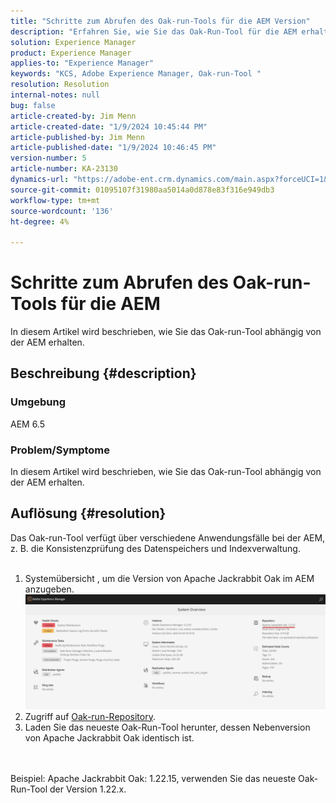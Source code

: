 ```yaml
---
title: "Schritte zum Abrufen des Oak-run-Tools für die AEM Version"
description: "Erfahren Sie, wie Sie das Oak-Run-Tool für die AEM erhalten."
solution: Experience Manager
product: Experience Manager
applies-to: "Experience Manager"
keywords: "KCS, Adobe Experience Manager, Oak-run-Tool "
resolution: Resolution
internal-notes: null
bug: false
article-created-by: Jim Menn
article-created-date: "1/9/2024 10:45:44 PM"
article-published-by: Jim Menn
article-published-date: "1/9/2024 10:46:45 PM"
version-number: 5
article-number: KA-23130
dynamics-url: "https://adobe-ent.crm.dynamics.com/main.aspx?forceUCI=1&pagetype=entityrecord&etn=knowledgearticle&id=d4342ecf-40af-ee11-a569-6045bd006268"
source-git-commit: 01095107f31980aa5014a0d878e83f316e949db3
workflow-type: tm+mt
source-wordcount: '136'
ht-degree: 4%

---
```


# Schritte zum Abrufen des Oak-run-Tools für die AEM


In diesem Artikel wird beschrieben, wie Sie das Oak-run-Tool abhängig von der AEM erhalten.

## Beschreibung {#description}


### Umgebung

AEM 6.5

### Problem/Symptome

In diesem Artikel wird beschrieben, wie Sie das Oak-run-Tool abhängig von der AEM erhalten.


## Auflösung {#resolution}

Das Oak-run-Tool verfügt über verschiedene Anwendungsfälle bei der AEM, z. B. die Konsistenzprüfung des Datenspeichers und Indexverwaltung.<br>    <br>
1. Systemübersicht , um die Version von Apache Jackrabbit Oak im AEM anzugeben.
   ![](assets/9c19e0e0-dc7d-ee11-8179-6045bd006a22.png)
2. Zugriff auf [Oak-run-Repository](https://repo1.maven.org/maven2/org/apache/jackrabbit/oak-run/).<br>
3. Laden Sie das neueste Oak-Run-Tool herunter, dessen Nebenversion von Apache Jackrabbit Oak identisch ist.

<br>    <br>    Beispiel: Apache Jackrabbit Oak: 1.22.15, verwenden Sie das neueste Oak-Run-Tool der Version 1.22.x.